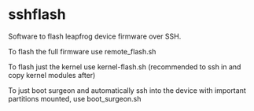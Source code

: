 # sshflash
Software to flash leapfrog device firmware over SSH.

To flash the full firmware use remote_flash.sh

To flash just the kernel use kernel-flash.sh (recommended to ssh in and copy kernel modules after)

To just boot surgeon and automatically ssh into the device with important partitions mounted, use boot_surgeon.sh

